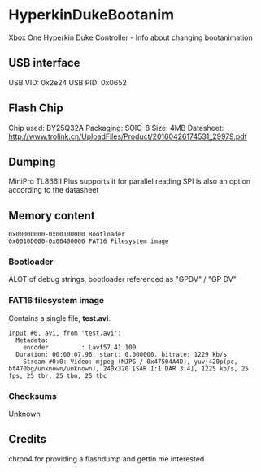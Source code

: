 # HyperkinDukeBootanim
Xbox One Hyperkin Duke Controller - Info about changing bootanimation

## USB interface
USB VID: 0x2e24
USB PID: 0x0652

## Flash Chip
Chip used: BY25Q32A
Packaging: SOIC-8
Size: 4MB
Datasheet: http://www.trolink.cn/UploadFiles/Product/20160426174531_29979.pdf

## Dumping
MiniPro TL866II Plus supports it for parallel reading
SPI is also an option according to the datasheet

## Memory content
```
0x00000000-0x0010D000 Bootloader
0x0010D000-0x00400000 FAT16 Filesystem image
```

### Bootloader
ALOT of debug strings, bootloader referenced as "GPDV" / "GP DV"

### FAT16 filesystem image
Contains a single file, **test.avi**.
```
Input #0, avi, from 'test.avi':
  Metadata:
    encoder         : Lavf57.41.100
  Duration: 00:00:07.96, start: 0.000000, bitrate: 1229 kb/s
    Stream #0:0: Video: mjpeg (MJPG / 0x47504A4D), yuvj420p(pc, bt470bg/unknown/unknown), 240x320 [SAR 1:1 DAR 3:4], 1225 kb/s, 25 fps, 25 tbr, 25 tbn, 25 tbc
```

### Checksums
Unknown

## Credits
chron4 for providing a flashdump and gettin me interested
